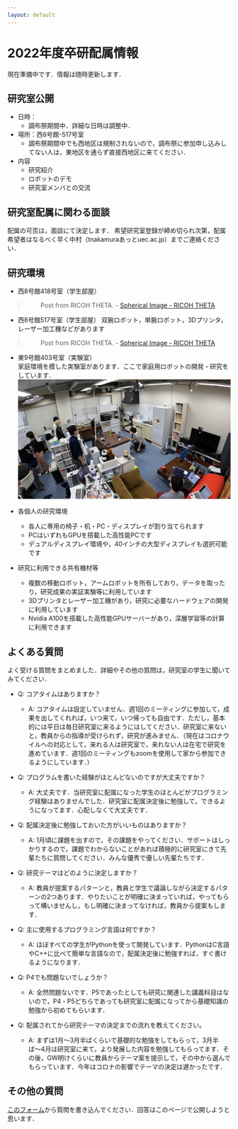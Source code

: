 ```yaml
---
layout: default
---
```



# 2022年度卒研配属情報

現在準備中です．情報は随時更新します．

## 研究室公開
- 日時：  
  - 調布祭期間中．詳細な日時は調整中．
- 場所：西8号館-517号室
  - 調布祭期間中でも西地区は規制されないので，調布祭に参加申し込みしてない人は，東地区を通らず直接西地区に来てください．
- 内容
  - 研究紹介
  - ロボットのデモ
  - 研究室メンバとの交流

## 研究室配属に関わる面談
配属の可否は，面談にて決定します．
希望研究室登録が締め切られ次第，配属希望者はなるべく早く中村（tnakamuraあっとuec.ac.jp）までご連絡ください．


## 研究環境
- 西8号館418号室（学生部屋）
<div align="center">
<blockquote data-width="500" data-height="375" class="ricoh-theta-spherical-image" >Post from RICOH THETA. - <a href="https://theta360.com/s/2rMDTntqBEiVDHaGAxH4u3dlQ" target="_blank">Spherical Image - RICOH THETA</a></blockquote>
<script async src="https://theta360.com/widgets.js" charset="utf-8"></script>  
</div>

- 西8号館517号室（学生部屋）
双腕ロボット，単腕ロボット，3Dプリンタ，レーザー加工機などがあります
<div align="center">
<blockquote data-width="500" data-height="375" class="ricoh-theta-spherical-image" >Post from RICOH THETA. - <a href="https://theta360.com/s/s94HW9yhQlIxvU3Wxh3E5calk" target="_blank">Spherical Image - RICOH THETA</a></blockquote>
<script async src="https://theta360.com/widgets.js" charset="utf-8"></script>  
</div>

- 東9号館403号室（実験室）  
  家庭環境を模した実験室があります．ここで家庭用ロボットの開発・研究をしています．
  <img src="imgs/e9-403.jpg" alt="e9-403" width="500" />

- 各個人の研究環境
  - 各人に専用の椅子・机・PC・ディスプレイが割り当てられます
  - PCはいずれもGPUを搭載した高性能PCです
  - デュアルディスプレイ環境や，40インチの大型ディスプレイも選択可能です

- 研究に利用できる共有機材等
  - 複数の移動ロボット，アームロボットを所有しており，データを取ったり，研究成果の実証実験等に利用しています
  - 3Dプリンタとレーザー加工機があり，研究に必要なハードウェアの開発に利用しています
  - Nvidia A100を搭載した高性能GPUサーバーがあり，深層学習等の計算に利用できます

## よくある質問
よく受ける質問をまとめました．詳細やその他の質問は，研究室の学生に聞いてみてください．

- Q: コアタイムはありますか？
  - A: コアタイムは設定していません．週1回のミーティングに参加して，成果を出してくれれば，いつ来て，いつ帰っても自由です．ただし，基本的には平日は毎日研究室に来るようにはしてください．研究室に来ないと，教員からの指導が受けられず，研究が進みません．（現在はコロナウイルへの対応として，来れる人は研究室で，来れない人は在宅で研究を進めています．週1回のミーティングもzoomを使用して家から参加できるようにしています．） 

- Q: プログラムを書いた経験がほとんどないのですが大丈夫ですか？
  - A: 大丈夫です．当研究室に配属になった学生のほとんどがプログラミング経験はありませんでした．研究室に配属決定後に勉強して，できるようになってます．心配しなくて大丈夫です． 

- Q: 配属決定後に勉強しておいた方がいいものはありますか？
  - A: 1月頃に課題を出すので，その課題をやってください．サポートはしっかりするので，課題でわからないことがあれば積極的に研究室にきて先輩たちに質問してください．みんな優秀で優しい先輩たちです．  

- Q: 研究テーマはどのように決定しますか？
  - A: 教員が提案するパターンと，教員と学生で議論しながら決定するパターンの2つあります．やりたいことが明確に決まっていれば，やってもらって構いませんし，もし明確に決まってなければ，教員から提案もします．

- Q: 主に使用するプログラミング言語は何ですか？
  - A: ほぼすべての学生がPythonを使って開発しています．PythonはC言語やC++に比べて簡単な言語なので，配属決定後に勉強すれば，すぐ書けるようになります． 

- Q: P4でも問題ないでしょうか？
  - A: 全然問題ないです．P5であったとしても研究に関連した講義科目はないので，P4・P5どちらであっても研究室に配属になってから基礎知識の勉強から初めてもらいます． 

- Q: 配属されてから研究テーマの決定までの流れを教えてください。
  - A: まずは1月〜3月半ばくらいで基礎的な勉強をしてもらって，3月半ば〜4月は研究室に来て，より発展した内容を勉強してもらってます．その後，GW明けくらいに教員からテーマ案を提示して，その中から選んでもらっています．今年はコロナの影響でテーマの決定は遅かったです．

## その他の質問
[このフォーム](https://docs.google.com/forms/d/e/1FAIpQLSfBF4w8d9ai1aQHhxtl4VVyBXuTPOTVfHFOptZMMHPuV6Ecyw/viewform?usp=sf_link
)から質問を書き込んでください．回答はこのページで公開しようと思います．  
